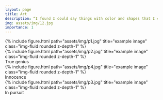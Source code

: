 ```yaml
---
layout: page
title: Art
description: “I found I could say things with color and shapes that I couldn’t say any other way—things I had no words for.” — Georgia O’Keeffe
img: assets/img/12.jpg
importance: 1
---
```


<div class="row justify-content-sm-center">
    <div class="col-sm-8 mt-3 mt-md-0">
        {% include figure.html path="assets/img/p1.jpg" title="example image" class="img-fluid rounded z-depth-1" %}
    </div>
    <div class="col-sm-4 mt-3 mt-md-0">
        {% include figure.html path="assets/img/p2.jpg" title="example image" class="img-fluid rounded z-depth-1" %}
    </div>
</div>
<div class="caption">
    True genius
</div>

<div class="row">
    <div class="col-sm mt-3 mt-md-0">
        {% include figure.html path="assets/img/p4.jpg" title="example image" class="img-fluid rounded z-depth-1" %}
    </div>
</div>
<div class="caption">
    Innocence
</div>

<div class="row">
    <div class="col-sm mt-3 mt-md-0">
        {% include figure.html path="assets/img/p3.jpg" title="example image" class="img-fluid rounded z-depth-1" %}
    </div>
</div>
<div class="caption">
    In pursuit
</div>
